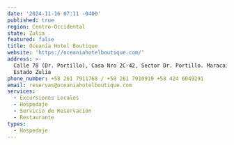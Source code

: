 ```yaml
---
date: '2024-11-16 07:11 -0400'
published: true
region: Centro-Occidental
state: Zulia
featured: false
title: Oceanía Hotel Boutique
website: 'https://oceaniahotelboutique.com/'
address: >-
  Calle 78 (Dr. Portillo), Casa Nro 2C-42, Sector Dr. Portillo. Maracaibo.
  Estado Zulia
phone_number: +58 261 7911768 / +58 261 7910919 +58 424 6049291
email: reservas@oceaniahotelboutique.com
services:
  - Excursiones Locales
  - Hospedaje
  - Servicio de Reservación
  - Restaurante
types:
  - Hospedaje
---
```

